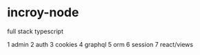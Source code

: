 # incroy-node

full stack typescript

1 admin
2 auth
3 cookies
4 graphql
5 orm
6 session
7 react/views
